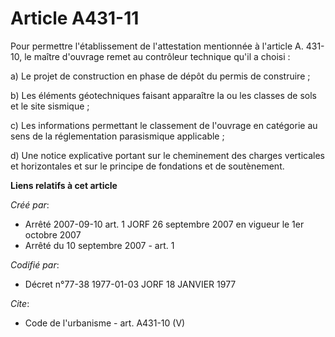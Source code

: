 # Article A431-11

Pour permettre l'établissement de l'attestation mentionnée à l'article A. 431-10, le maître d'ouvrage remet au contrôleur
technique qu'il a choisi :

a) Le projet de construction en phase de dépôt du permis de construire ;

b) Les éléments géotechniques faisant apparaître la ou les classes de sols et le site sismique ;

c) Les informations permettant le classement de l'ouvrage en catégorie au sens de la réglementation parasismique applicable ;

d) Une notice explicative portant sur le cheminement des charges verticales et horizontales et sur le principe de fondations
et de soutènement.

**Liens relatifs à cet article**

_Créé par_:

  - Arrêté 2007-09-10 art. 1 JORF 26 septembre 2007 en vigueur le 1er octobre 2007
  - Arrêté du 10 septembre 2007 - art. 1

_Codifié par_:

  - Décret n°77-38 1977-01-03 JORF 18 JANVIER 1977

_Cite_:

  - Code de l'urbanisme - art. A431-10 (V)
